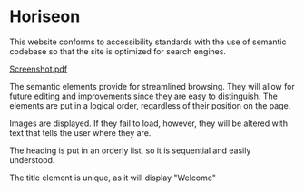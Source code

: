 # Horiseon

This website conforms to  accessibility standards with the use of semantic codebase so that the site is optimized for search engines.

[Screenshot.pdf](https://github.com/omssma/Horiseon/files/7073945/Screenshot.pdf)


The semantic elements provide for streamlined browsing. They will allow for future editing and improvements since they are easy to distinguish. The elements are put in a logical order, regardless of their position on the page.

Images are displayed. If they fail to load, however, they will be altered with text that tells the user where they are.

The heading is put in an orderly list, so it is sequential and easily understood.

The title element is unique, as it will display "Welcome"
